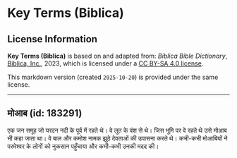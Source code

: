 # Key Terms (Biblica)

## License Information

**Key Terms (Biblica)** is based on and adapted from: _Biblica Bible Dictionary_, [Biblica, Inc.](https://www.biblica.com/), 2023, which is licensed under a [CC BY-SA 4.0 license](https://creativecommons.org/licenses/by-sa/4.0/legalcode.en).

This markdown version (created `2025-10-20`) is provided under the same license.



--------------------------------

## मोआब (id: 183291)

एक जन समूह जो यरदन नदी के पूर्व में रहते थे। वे लूत के वंश से थे। जिस भूमि पर वे रहते थे उसे मोआब भी कहा जाता था। वे बाल और कमोश नामक झूठे देवताओं की उपासना करते थे। कभी\-कभी मोआबियों ने परमेश्वर के लोगों को नुकसान पहुँचाया और कभी\-कभी उनकी मदद की।


